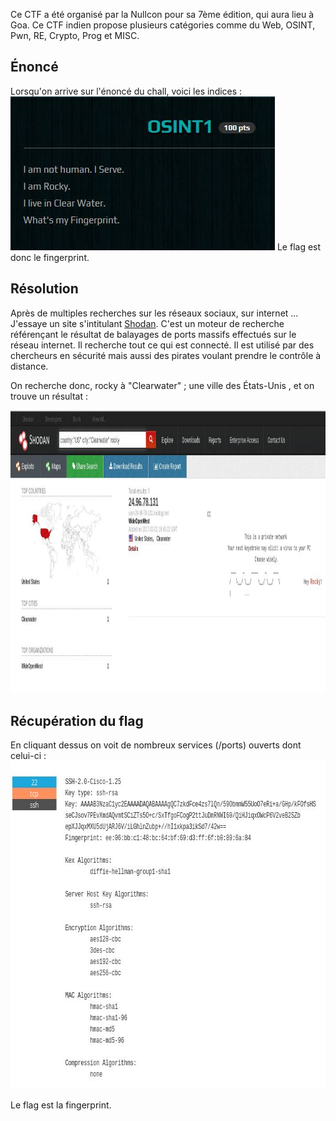 Ce CTF a été organisé par la Nullcon pour sa 7ème édition, qui aura lieu à Goa. Ce CTF indien propose plusieurs catégories comme du Web, OSINT, Pwn, RE, Crypto, Prog et MISC.

<h2>Énoncé</h2>
Lorsqu'on arrive sur l'énoncé du chall, voici les indices :

<img class="size-full wp-image-550 aligncenter" src="HackIm-Osint1-Consigne.JPG" alt="" width="423" height="246" />
Le flag est donc le fingerprint.
<h2>Résolution</h2>
Après de multiples recherches sur les réseaux sociaux, sur internet ... J'essaye un site s'intitulant <a href="https://www.shodan.io/">Shodan</a>. C'est un moteur de recherche référençant le résultat de balayages de ports massifs effectués sur le réseau internet. Il recherche tout ce qui est connecté. Il est utilisé par des chercheurs en sécurité mais aussi des pirates voulant prendre le contrôle à distance.

On recherche donc, rocky à "Clearwater" ; une ville des États-Unis , et on trouve un résultat :

<img class="alignnone size-full wp-image-549" src="HackIm-Osint1-2.JPG" alt="" width="1117" height="453" />

<h2>Récupération du flag</h2>
En cliquant dessus on voit de nombreux services (/ports) ouverts dont celui-ci :

<img class="alignnone size-full wp-image-548" src="HackIm-Osint1.JPG" alt="" width="713" height="525" />

Le flag est la fingerprint.